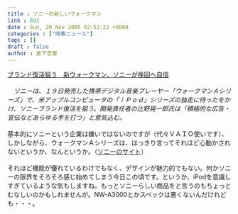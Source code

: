 ```yaml
---
title : ソニーの新しいウォークマン
link : 692
date : Sun, 20 Nov 2005 02:52:22 +0000
categories : ["時事ニュース"]
tags : []
draft : false
author : 倉下忠憲
---
```


<A HREF="http://www.asahi.com/business/update/1120/002.html" TARGET="_blank">ブランド復活狙う　新ウォークマン、ソニーが挽回へ自信</A><BR><BR><I>　ソニーは、１９日発売した携帯デジタル音楽プレーヤー「ウォークマンＡシリーズ」で、米アップルコンピュータの「ｉＰｏｄ」シリーズの独走に待ったをかけ、ソニーブランド復活を狙う。開発責任者の辻野晃一郎氏は「積極的な広告・宣伝などあらゆる手を打つ」と意気込む。 </I><BR><BR>基本的にソニーという企業は嫌いではないのですが（代々ＶＡＩＯ使いです）、しかしながら、ウォークマンＡシリーズは、はっきり言ってそれほど心動かされないというか、なんというか。（<A HREF="http://www.walkman.sony.co.jp/products/Aseries.html" TARGET="_blank">ソニーのサイト</A>）<BR><BR>それほど機能が優れているわけでもなく、デザインが魅力的でもない。何かソニーの限界をそろそろ感じ始めてしまう今日この頃です。というか、iPodを意識しすぎているような気もしますね。もっとソニーらしい商品をと言うのもちょっとむなしいのかもしれませんが。NW-A3000とかスペックは悪くないんだけれども・・・。<br><br>
